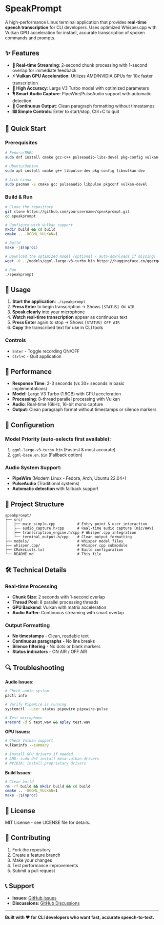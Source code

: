 # SpeakPrompt

A high-performance Linux terminal application that provides **real-time speech transcription** for CLI developers. Uses optimized Whisper.cpp with Vulkan GPU acceleration for instant, accurate transcription of spoken commands and prompts.

## ✨ Features

- **🚀 Real-time Streaming**: 2-second chunk processing with 1-second overlap for immediate feedback
- **⚡ Vulkan GPU Acceleration**: Utilizes AMD/NVIDIA GPUs for 10x faster transcription
- **🎯 High Accuracy**: Large V3 Turbo model with optimized parameters
- **🎙️ Smart Audio Capture**: PipeWire/PulseAudio support with automatic detection
- **📝 Continuous Output**: Clean paragraph formatting without timestamps
- **⌨️ Simple Controls**: Enter to start/stop, Ctrl+C to quit

## 🚀 Quick Start

### Prerequisites

```bash
# Fedora/RHEL
sudo dnf install cmake gcc-c++ pulseaudio-libs-devel pkg-config vulkan-devel

# Ubuntu/Debian  
sudo apt install cmake g++ libpulse-dev pkg-config libvulkan-dev

# Arch Linux
sudo pacman -S cmake gcc pulseaudio libpulse pkgconf vulkan-devel
```

### Build & Run

```bash
# Clone the repository
git clone https://github.com/yourusername/speakprompt.git
cd speakprompt

# Configure with Vulkan support
mkdir build && cd build
cmake .. -DGGML_VULKAN=1

# Build
make -j$(nproc)

# Download the optimized model (optional - auto-downloads if missing)
wget -O ../models/ggml-large-v3-turbo.bin https://huggingface.co/ggerganov/whisper.cpp/resolve/main/ggml-large-v3-turbo.bin

# Run
./speakprompt
```

## 📖 Usage

1. **Start the application**: `./speakprompt`
2. **Press Enter** to begin transcription → Shows `[STATUS] ON AIR`
3. **Speak clearly** into your microphone
4. **Watch real-time transcription** appear as continuous text
5. **Press Enter** again to stop → Shows `[STATUS] OFF AIR`
6. **Copy** the transcribed text for use in CLI tools

### Controls
- `Enter` - Toggle recording ON/OFF
- `Ctrl+C` - Quit application

## 🎯 Performance

- **Response Time**: 2-3 seconds (vs 30+ seconds in basic implementations)
- **Model**: Large V3 Turbo (1.6GB) with GPU acceleration
- **Processing**: 8-thread parallel processing with Vulkan
- **Audio**: Real-time 16kHz, 16-bit mono capture
- **Output**: Clean paragraph format without timestamps or silence markers

## 🔧 Configuration

### Model Priority (auto-selects first available):
1. `ggml-large-v3-turbo.bin` (Fastest & most accurate)
2. `ggml-base.en.bin` (Fallback option)

### Audio System Support:
- **PipeWire** (Modern Linux - Fedora, Arch, Ubuntu 22.04+)
- **PulseAudio** (Traditional systems)
- **Automatic detection** with fallback support

## 📁 Project Structure

```
speakprompt/
├── src/
│   ├── main_simple.cpp          # Entry point & user interaction
│   ├── audio_capture.h/cpp      # Real-time audio capture (mic/WAV)
│   ├── transcription_engine.h/cpp # Whisper.cpp integration  
│   └── terminal_output.h/cpp    # Clean output formatting
├── models/                      # Whisper model files
├── whisper.cpp/                 # Whisper.cpp submodule
├── CMakeLists.txt               # Build configuration
└── README.md                    # This file
```

## 🛠️ Technical Details

### Real-time Processing
- **Chunk Size**: 2 seconds with 1-second overlap
- **Thread Pool**: 8 parallel processing threads
- **GPU Backend**: Vulkan with matrix acceleration
- **Audio Buffer**: Continuous streaming with smart overlap

### Output Formatting
- **No timestamps** - Clean, readable text
- **Continuous paragraphs** - No line breaks
- **Silence filtering** - No dots or blank markers
- **Status indicators** - ON AIR / OFF AIR

## 🔍 Troubleshooting

**Audio Issues:**
```bash
# Check audio system
pactl info

# Verify PipeWire is running
systemctl --user status pipewire pipewire-pulse

# Test microphone
arecord -d 5 test.wav && aplay test.wav
```

**GPU Issues:**
```bash
# Check Vulkan support
vulkaninfo --summary

# Install GPU drivers if needed
# AMD: sudo dnf install mesa-vulkan-drivers
# NVIDIA: Install proprietary drivers
```

**Build Issues:**
```bash
# Clean build
rm -rf build && mkdir build && cd build
cmake .. -DGGML_VULKAN=1
make -j$(nproc)
```

## 📄 License

MIT License - see LICENSE file for details.

## 🤝 Contributing

1. Fork the repository
2. Create a feature branch
3. Make your changes
4. Test performance improvements
5. Submit a pull request

## 📞 Support

- **Issues**: [GitHub Issues](https://github.com/yourusername/speakprompt/issues)
- **Discussions**: [GitHub Discussions](https://github.com/yourusername/speakprompt/discussions)

---

**Built with ❤️ for CLI developers who want fast, accurate speech-to-text.**
